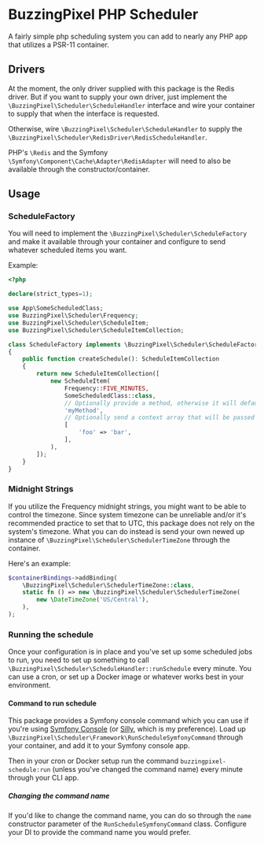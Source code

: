 # BuzzingPixel PHP Scheduler

A fairly simple php scheduling system you can add to nearly any PHP app that utilizes a PSR-11 container.

## Drivers

At the moment, the only driver supplied with this package is the Redis driver. But if you want to supply your own driver, just implement the `\BuzzingPixel\Scheduler\ScheduleHandler` interface and wire your container to supply that when the interface is requested.

Otherwise, wire `\BuzzingPixel\Scheduler\ScheduleHandler` to supply the `\BuzzingPixel\Scheduler\RedisDriver\RedisScheduleHandler`.

PHP's `\Redis` and the Symfony `\Symfony\Component\Cache\Adapter\RedisAdapter` will need to also be available through the constructor/container.

## Usage

### ScheduleFactory

You will need to implement the `\BuzzingPixel\Scheduler\ScheduleFactory` and make it available through your container and configure to send whatever scheduled items you want.

Example:

```php
<?php

declare(strict_types=1);

use App\SomeScheduledClass;
use BuzzingPixel\Scheduler\Frequency;
use BuzzingPixel\Scheduler\ScheduleItem;
use BuzzingPixel\Scheduler\ScheduleItemCollection;

class ScheduleFactory implements \BuzzingPixel\Scheduler\ScheduleFactory
{
    public function createSchedule(): ScheduleItemCollection
    {
        return new ScheduleItemCollection([
            new ScheduleItem(
                Frequency::FIVE_MINUTES,
                SomeScheduledClass::class,
                // Optionally provide a method, otherwise it will default to __invoke
                'myMethod',
                // Optionally send a context array that will be passed as the first argument to your method
                [
                    'foo' => 'bar',
                ],
            ),
        ]);
    }
}
```

### Midnight Strings

If you utilize the Frequency midnight strings, you might want to be able to control the timezone. Since system timezone can be unreliable and/or it's recommended practice to set that to UTC, this package does not rely on the system's timezone. What you can do instead is send your own newed up instance of `\BuzzingPixel\Scheduler\SchedulerTimeZone` through the container.

Here's an example:

```php
$containerBindings->addBinding(
    \BuzzingPixel\Scheduler\SchedulerTimeZone::class,
    static fn () => new \BuzzingPixel\Scheduler\SchedulerTimeZone(
        new \DateTimeZone('US/Central'),
    ),
);
```

### Running the schedule

Once your configuration is in place and you've set up some scheduled jobs to run, you need to set up something to call `\BuzzingPixel\Scheduler\ScheduleHandler::runSchedule` every minute. You can use a cron, or set up a Docker image or whatever works best in your environment.

#### Command to run schedule

This package provides a Symfony console command which you can use if you're using [Symfony Console](https://symfony.com/doc/current/components/console.html) (or [Silly](https://github.com/mnapoli/silly), which is my preference). Load up `\BuzzingPixel\Scheduler\Framework\RunScheduleSymfonyCommand` through your container, and add it to your Symfony console app.

Then in your cron or Docker setup run the command `buzzingpixel-schedule:run` (unless you've changed the command name) every minute through your CLI app.

##### Changing the command name

If you'd like to change the command name, you can do so through the `name` constructor parameter of the `RunScheduleSymfonyCommand` class. Configure your DI to provide the command name you would prefer.
